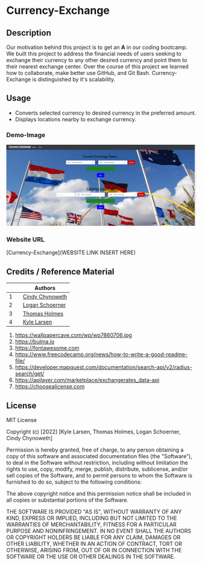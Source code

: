 # Currency-Exchange

## Description
Our motivation behind this project is to get an **A** in our coding bootcamp. We built this project to address the financial needs of users seeking to exchange their currency to any other desired currency and point them to their nearest exchange center. Over the course of this project we learned how to collaborate, make better use GitHub, and Git Bash. Currency-Exchange is distinguished by it's scalability.
## Usage
*   Converts selected currency to desired currency in the preferred amount.
*   Displays locations nearby to exchange currency.
### Demo-Image
![project](./assets/images/screenshotofcurrencyexchange.PNG)
### Website URL
[Currency-Exchange](WEBSITE LINK INSERT HERE)
## Credits / Reference Material
|       |                                                                                               | Authors                                                  |
| ----- | -------------------------------------------------------------------------------------------------------------------------------------- | ------------------------------------------------------- |
| 1     |                                      | [Cindy Chynoweth](https://github.com/Cinderbeast)                  |
| 2     |                                                | [Logan Schoerner](https://github.com/Logan2391)              |
| 3     |                                              | [Thomas Holmes](https://github.com/ThomasHolmes00)                  |
| 4     |                                                        | [Kyle Larsen](https://github.com/kylelarsenlarsen)    |
1.  https://wallpapercave.com/wp/wp7860706.jpg
2.  https://bulma.io
3.  https://fontawesome.com
4.  https://www.freecodecamp.org/news/how-to-write-a-good-readme-file/
5.  https://developer.mapquest.com/documentation/search-api/v2/radius-search/get/
6.  https://apilayer.com/marketplace/exchangerates_data-api
7.  https://choosealicense.com
## License
MIT License

Copyright (c) [2022] [Kyle Larsen, Thomas Holmes, Logan Schoerner, Cindy Chynoweth]

Permission is hereby granted, free of charge, to any person obtaining a copy
of this software and associated documentation files (the "Software"), to deal
in the Software without restriction, including without limitation the rights
to use, copy, modify, merge, publish, distribute, sublicense, and/or sell
copies of the Software, and to permit persons to whom the Software is
furnished to do so, subject to the following conditions:

The above copyright notice and this permission notice shall be included in all
copies or substantial portions of the Software.

THE SOFTWARE IS PROVIDED "AS IS", WITHOUT WARRANTY OF ANY KIND, EXPRESS OR
IMPLIED, INCLUDING BUT NOT LIMITED TO THE WARRANTIES OF MERCHANTABILITY,
FITNESS FOR A PARTICULAR PURPOSE AND NONINFRINGEMENT. IN NO EVENT SHALL THE
AUTHORS OR COPYRIGHT HOLDERS BE LIABLE FOR ANY CLAIM, DAMAGES OR OTHER
LIABILITY, WHETHER IN AN ACTION OF CONTRACT, TORT OR OTHERWISE, ARISING FROM,
OUT OF OR IN CONNECTION WITH THE SOFTWARE OR THE USE OR OTHER DEALINGS IN THE
SOFTWARE.

